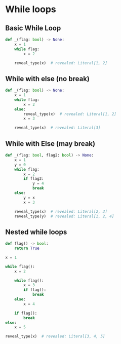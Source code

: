 # While loops

## Basic While Loop

```py
def _(flag: bool) -> None:
    x = 1
    while flag:
        x = 2

    reveal_type(x)  # revealed: Literal[1, 2]
```

## While with else (no break)

```py
def _(flag: bool) -> None:
    x = 1
    while flag:
        x = 2
    else:
        reveal_type(x)  # revealed: Literal[1, 2]
        x = 3

    reveal_type(x)  # revealed: Literal[3]
```

## While with Else (may break)

```py
def _(flag: bool, flag2: bool) -> None:
    x = 1
    y = 0
    while flag:
        x = 2
        if flag2:
            y = 4
            break
    else:
        y = x
        x = 3

    reveal_type(x)  # revealed: Literal[2, 3]
    reveal_type(y)  # revealed: Literal[1, 2, 4]
```

## Nested while loops

```py
def flag() -> bool:
    return True

x = 1

while flag():
    x = 2

    while flag():
        x = 3
        if flag():
            break
    else:
        x = 4

    if flag():
        break
else:
    x = 5

reveal_type(x)  # revealed: Literal[3, 4, 5]
```
